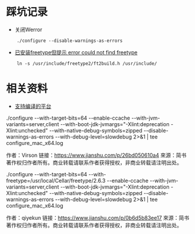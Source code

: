 # 踩坑记录
- 关闭Werror
```
    ./configure --disable-warnings-as-errors 
```

- [已安装freetype但提示 error could not find freetype](https://github.com/matplotlib/matplotlib/issues/3029/) 
```
    ln -s /usr/include/freetype2/ft2build.h /usr/include/
```

# 相关资料
- [支持编译的平台](https://wiki.openjdk.java.net/display/Build/Supported+Build+Platforms)


./configure --with-target-bits=64 --enable-ccache --with-jvm-variants=server,client --with-boot-jdk-jvmargs="-Xlint:deprecation -Xlint:unchecked" --with-native-debug-symbols=zipped --disable-warnings-as-errors --with-debug-level=slowdebug 2>&1 | tee configure_mac_x64.log

作者：Virson
链接：https://www.jianshu.com/p/26bd050610a4
來源：简书
著作权归作者所有。商业转载请联系作者获得授权，非商业转载请注明出处。


./configure --with-target-bits=64 --with-freetype=/usr/local/Cellar/freetype/2.6.3 --enable-ccache --with-jvm-variants=server,client --with-boot-jdk-jvmargs="-Xlint:deprecation -Xlint:unchecked" --with-native-debug-symbols=zipped --disable-warnings-as-errors --with-debug-level=slowdebug 2>&1 | tee configure_mac_x64.log

作者：qiyekun
链接：https://www.jianshu.com/p/0b6d5b83ee17
來源：简书
著作权归作者所有。商业转载请联系作者获得授权，非商业转载请注明出处。